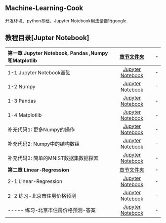 ## Machine-Learning-Cook
开发环境、python基础、Jupyter Notebook用法请自行google.

## 教程目录[Jupter Notebook]
| **第一章 Jupyter Notebook, Pandas ,Numpy和Matplotlib** | [章节文件夹](01-Jupyter-Notebook-Pandas-Numpy-and-Matplotlib/) | - |
| :--- | :---: | :---: |
| 1-1 Jupyter Notebook基础 | [Jupyter Notebook](01-Jupyter-Notebook-Pandas-Numpy-and-Matplotlib/01-Jupyter-Notebook-Basics/01-Jupyter-Notebook-Basics.ipynb) | - |
| 1-2 Numpy | [Jupyter Notebook](01-Jupyter-Notebook-Pandas-Numpy-and-Matplotlib/02-Numpy/02-Numpy.ipynb) | - |
| 1-3 Pandas | [Jupyter Notebook](01-Jupyter-Notebook-Pandas-Numpy-and-Matplotlib/03-Pandas/03-Pandas.ipynb) | - |
| 1-4 Matplotlib | [Jupyter Notebook](01-Jupyter-Notebook-Pandas-Numpy-and-Matplotlib/04-Matplotlib/04-Matplotlib.ipynb) | - |
| 补充代码1: 更多Numpy的操作 | [Jupyter Notebook](01-Jupyter-Notebook-Numpy-and-Matplotlib/Optional-01-More-about-Numpy-Operations/Optional-01-More-about-Numpy-Operations.ipynb) | - |
| 补充代码2: Numpy中的结构数组 | [Jupyter Notebook](01-Jupyter-Notebook-Numpy-and-Matplotlib/Optional-02-Numpys-Structured-Arrays/Optional-02-Numpys-Structured-Arrays.ipynb) | - |
| 补充代码3: 简单的MNIST数据集数据探索 | [Jupyter Notebook](01-Jupyter-Notebook-Numpy-and-Matplotlib/Optional-03-MNIST-Simple-Data-Exploring/Optional-03-MNIST-Simple-Data-Exploring.ipynb) | - |
| **第二章 Linear-Regression** | [章节文件夹](02-Linear-Regression/) | - |
| 2-1 Linear-Regression | [Jupyter Notebook](02-Linear-Regression/01-Linear-Regression/01-Linear-Regression.ipynb) | - |
| 2-2 练习-北京市住房价格预测 | [Jupyter Notebook](02-Linear-Regression/02-练习-北京市住房价格预测/02-练习-北京市住房价格预测.ipynb) | - |
| ----- 练习-北京市住房价格预测-答案 | [Jupyter Notebook](02-Linear-Regression/02-练习-北京市住房价格预测/02-练习-北京市住房价格预测-答案.ipynb) | - |

